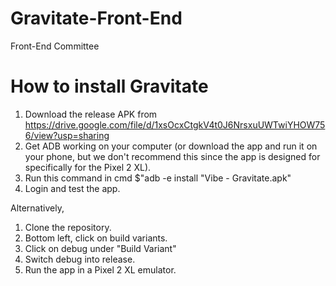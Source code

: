 # Gravitate-Front-End
Front-End Committee

# How to install Gravitate

1. Download the release APK from https://drive.google.com/file/d/1xsOcxCtgkV4t0J6NrsxuUWTwiYHOW756/view?usp=sharing
2. Get ADB working on your computer (or download the app and run it on your phone, but we don't recommend this since the app is designed for specifically for the Pixel 2 XL).
3. Run this command in cmd  $"adb -e install "Vibe - Gravitate.apk"
4. Login and test the app.

Alternatively,
1. Clone the repository.
2. Bottom left, click on build variants.
3. Click on debug under "Build Variant"
4. Switch debug into release.
5. Run the app in a Pixel 2 XL emulator.
